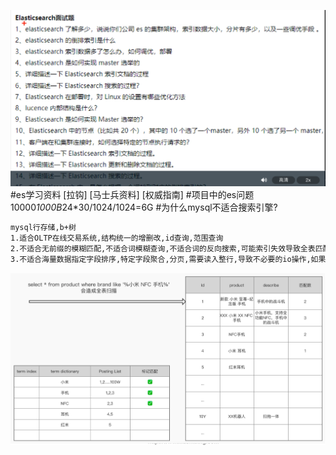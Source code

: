 ![](.z_es_00_常用问题_images/8e3ab81b.png)
#es学习资料
[拉钩]
[马士兵资料]
[权威指南]
#项目中的es问题
10000*1000B*24*30/1024/1024=6G
#为什么mysql不适合搜索引擎?
```asp
mysql行存储,b+树
1.适合OLTP在线交易系统,结构统一的增删改,id查询,范围查询
2.不适合无前缀的模糊匹配,不适合词模糊查询,不适合词的反向搜索,可能索引失效导致全表匹配
3.不适合海量数据指定字段排序,特定字段聚合,分页,需要读入整行,导致不必要的io操作,如果是列存储,只需读取需要的行,且列可以进行存储压缩优化,fst,delta
```
![](.z_es_00_常见问题_深度分页_字段列查询_images/a8a8092a.png)
